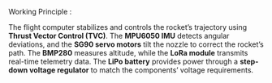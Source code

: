 Working Principle :

The flight computer stabilizes and controls the rocket’s trajectory using **Thrust Vector Control (TVC)**. The **MPU6050 IMU** detects angular deviations, and the **SG90 servo motors** tilt the nozzle to correct the rocket’s path. The **BMP280** measures altitude, while the **LoRa module** transmits real-time telemetry data. The **LiPo battery** provides power through a **step-down voltage regulator** to match the components’ voltage requirements.


